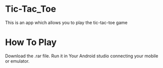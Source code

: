 # Tic-Tac_Toe
This is an app which allows you to play the tic-tac-toe game
# How To Play
Download the .rar file.
Run it in Your Android studio connecting your mobile or emulator.

